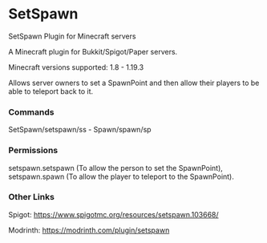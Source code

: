 # SetSpawn
SetSpawn Plugin for Minecraft servers

A Minecraft plugin for Bukkit/Spigot/Paper servers.

Minecraft versions supported: 1.8 - 1.19.3

Allows server owners to set a SpawnPoint and then allow their players to be able to teleport back to it.
### Commands
SetSpawn/setspawn/ss - Spawn/spawn/sp
### Permissions
setspawn.setspawn (To allow the person to set the SpawnPoint), setspawn.spawn (To allow the player to teleport to the SpawnPoint).

### Other Links

Spigot: https://www.spigotmc.org/resources/setspawn.103668/

Modrinth: https://modrinth.com/plugin/setspawn
